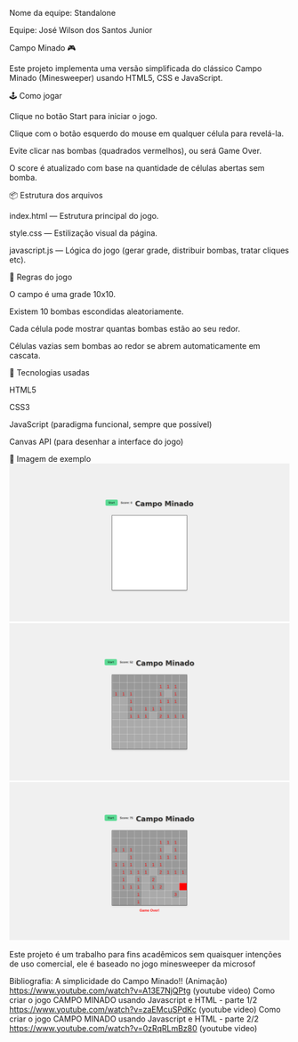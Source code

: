 Nome da equipe: Standalone

Equipe: 
José Wilson dos Santos Junior

Campo Minado 🎮

Este projeto implementa uma versão simplificada do clássico Campo Minado (Minesweeper) usando HTML5, CSS e JavaScript.

🕹 Como jogar

Clique no botão Start para iniciar o jogo.

Clique com o botão esquerdo do mouse em qualquer célula para revelá-la.

Evite clicar nas bombas (quadrados vermelhos), ou será Game Over.

O score é atualizado com base na quantidade de células abertas sem bomba.

📦 Estrutura dos arquivos

index.html — Estrutura principal do jogo.

style.css — Estilização visual da página.

javascript.js — Lógica do jogo (gerar grade, distribuir bombas, tratar cliques etc).

🧠 Regras do jogo

O campo é uma grade 10x10.

Existem 10 bombas escondidas aleatoriamente.

Cada célula pode mostrar quantas bombas estão ao seu redor.

Células vazias sem bombas ao redor se abrem automaticamente em cascata.

🚀 Tecnologias usadas

HTML5

CSS3

JavaScript (paradigma funcional, sempre que possível)

Canvas API (para desenhar a interface do jogo)

📸 Imagem de exemplo 
![Alt text](<Imagem 1.png>)
![Alt text](imagem2.png)
![Alt text](Imagem3.png)


Este projeto é um trabalho para fins acadêmicos sem quaisquer intenções de uso comercial, ele é baseado no jogo minesweeper da microsof

Bibliografia:
A simplicidade do Campo Minado!! (Animação) https://www.youtube.com/watch?v=A13E7NjQPtg (youtube video)
Como criar o jogo CAMPO MINADO usando Javascript e HTML - parte 1/2 https://www.youtube.com/watch?v=zaEMcuSPdKc (youtube video)
Como criar o jogo CAMPO MINADO usando Javascript e HTML - parte 2/2 https://www.youtube.com/watch?v=0zRqRLmBz80 (youtube video)
